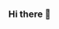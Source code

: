 ### Hi there 👋

<!--
**MaegIins/MaegIins** is a ✨ _special_ ✨ repository because its `README.md` (this file) appears on your GitHub profile.
[![GitHub Streak](https://github-readme-streak-stats.herokuapp.com?user=MaegIins&theme=dark&hide_border=true&date_format=j%20M%5B%20Y%5D)](https://git.io/streak-stats)
